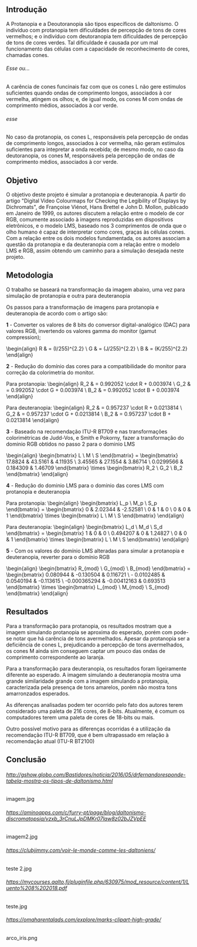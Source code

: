 ## Introdução
A Protanopia e a Deoutoranopia são tipos específicos de daltonismo. O indivíduo com protanopia tem dificuldades de percepção de tons de cores vermelhos; e o indivíduo com deutoranopia tem dificuldades de percepção de tons de cores verdes. Tal dificuldade é causada por um mal funcionamento das células com a capacidade de reconhecimento de cores, chamadas cones.

###### Esse ou...
A carência de cones funcinais faz com que os cones L não gere estímulos suficientes quando ondas de comprimento longos, associados à cor vermelha, atingem os olhos; e, de igual modo, os cones M com ondas de comprimento médios, associados à cor verde.
###### esse
No caso da protanopia, os cones L, responsáveis pela percepção de ondas de comprimento longos, associados à cor vermelha, não geram estímulos suficientes para intepretar a onda recebida; de mesmo modo, no caso da deutoranopia, os cones M, responsáveis pela percepção de ondas de comprimento médios, associados à cor verde.

## Objetivo
O objetivo deste projeto é simular a protanopia e deuteranopia. A partir do artigo "Digital Video Colourmaps for Checking the Legibility of Displays by Dichromats", de Françoise Viénot, Hans Brettel e John D. Mollon, publicado em Janeiro de 1999, os autores discutem a relação entre o modelo de cor RGB, comumente associado à imagens reproduzidas em dispositivos eletrônicos, e o modelo LMS, baseado nos 3 comprimentos de onda que o olho humano é capaz de interpretar como cores, graças às células cones. Com a relação entre os dois modelos fundamentada, os autores associam a questão da protanopia e da deuteranopia com a relação entre o modelo LMS e RGB, assim obtendo um caminho para a simulação desejada neste projeto.

## Metodologia
O trabalho se baseará na transformação da imagem abaixo, uma vez para simulação de protanopia e outra para deuteranopia

Os passos para a transformação de imagens para protanopia e deuteranopia de acordo com o artigo são:

**1** - Converter os valores de 8 bits do conversor digital-analógico (DAC) para valores RGB, invertendo os valores gamma do monitor (gamut compression);

\begin{align}
R & = (I/255)^{2.2} \\
G & = (J/255)^{2.2} \\
B & = (K/255)^{2.2}
\end{align}


**2** - Redução do domínio das cores para a compatibilidade do monitor para correção da colorimetria do monitor.

Para protanopia:
\begin{align}
R_2 & = 0.992052 \cdot R + 0.003974  \\
G_2 & = 0.992052 \cdot G + 0.003974  \\
B_2 & = 0.992052 \cdot B + 0.003974
\end{align}

Para deuteranopia:
\begin{align}
R_2 & = 0.957237 \cdot R + 0.0213814  \\
G_2 & = 0.957237 \cdot G + 0.0213814  \\
B_2 & = 0.957237 \cdot B + 0.0213814
\end{align}

**3** - Baseado na recomendação ITU-R BT709 e nas transformações colorimétricas de Judd-Vos, e Smith e Pokorny, fazer a transformação do dominio RGB obtidos no passo 2 para o dominio LMS

\begin{align}
\begin{bmatrix}
L \\ M \\ S
\end{bmatrix} =
\begin{bmatrix}
17.8824 & 43.5161 & 4.11935 \\ 3.45565 & 27.1554 & 3.86714 \\ 0.0299566 & 0.184309 & 1.46709
\end{bmatrix}
\times 
\begin{bmatrix}
R_2 \\ G_2 \\ B_2
\end{bmatrix}
\end{align}

**4** - Redução do dominio LMS para o dominio das cores LMS com protanopia e deuteranopia

Para protanopia:
\begin{align}
\begin{bmatrix}
L_p \\ M_p \\ S_p
\end{bmatrix} =
\begin{bmatrix}
0 & 2.02344 & -2.52581 \\ 0 & 1 & 0 \\ 0 & 0 & 1
\end{bmatrix}
\times 
\begin{bmatrix}
L \\ M \\ S
\end{bmatrix}
\end{align}

Para deuteranopia:
\begin{align}
\begin{bmatrix}
L_d \\ M_d \\ S_d
\end{bmatrix} =
\begin{bmatrix}
1 & 0 & 0 \\ 0.494207 & 0 & 1.24827 \\ 0 & 0 & 1
\end{bmatrix}
\times 
\begin{bmatrix}
L \\ M \\ S
\end{bmatrix}
\end{align}

**5** - Com os valores do domínio LMS alteradas para simular a protanopia e deuteranopia, reverter para o domínio RGB

\begin{align}
\begin{bmatrix}
R_{mod} \\ G_{mod} \\ B_{mod}
\end{bmatrix} = \begin{bmatrix}
0.080944 &  -0.130504 & 0.116721 \\ - 0.0102485 & 0.0540194 & -0.113615 \\ -0.000365294 & -0.00412163 & 0.693513
\end{bmatrix}
\times 
\begin{bmatrix}
L_{mod} \\ M_{mod} \\ S_{mod}
\end{bmatrix}
\end{align}

## Resultados
Para a transformação para protanopia, os resultados mostram que a imagem simulando protanopia se aproxima do esperado, porém com pode-se notar que há carência de tons avermelhados. Apesar da protanopia ser a deficiência de cones L, prejudicando a percepção de tons avermelhados, os cones M ainda sim conseguem captar um pouco das ondas de comprimento correspondente ao laranja.

Para a transformação para deuteranopia, os resultados foram ligeiramente diferente ao esperado. A imagem simulando a deuteranopia mostra uma grande similaridade  grande com a imagem simulando a protanopia, caracterizada pela presença de tons amarelos, porém não mostra tons amarronzados esperados.

As diferenças analisadas podem ter ocorrido pelo fato dos autores terem considerado uma paleta de 216 cores, de 8-bits. Atualmente, é comum os computadores terem uma paleta de cores de 18-bits ou mais.

Outro possível motivo para as diferenças ocorridas é a utilização da recomendação ITU-R BT709, que é bem ultrapassado em relação à recomendação atual (ITU-R BT2100)

## Conclusão




###### http://gshow.globo.com/Bastidores/noticia/2016/05/drfernandoresponde-tabela-mostra-os-tipos-de-daltonismo.html
imagem.jpg

###### https://aminoapps.com/c/furry-pt/page/blog/daltonismo-discromatopsia/vzxb_3rCnuLJpDMKr07law8z02bJZVpEE
imagem2.jpg

###### https://clubjimmy.com/voir-le-monde-comme-les-daltoniens/
teste 2.jpg

###### https://mycourses.aalto.fi/pluginfile.php/630975/mod_resource/content/1/Luento%208%202018.pdf
teste.jpg

###### https://omaharentalads.com/explore/marks-clipart-high-grade/
arco_iris.png

